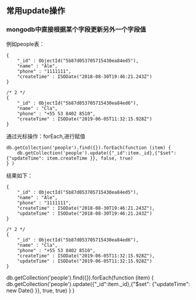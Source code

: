 ## 常用update操作
### mongodb中直接根据某个字段更新另外一个字段值
例如people表：
```
{
    "_id" : ObjectId("5b87d053705715430ea84ed5"),
    "name" : "Ale",
    "phone" : "1111111",
    "createTime" : ISODate("2018-08-30T19:46:21.243Z")
}

/* 2 */
{
    "_id" : ObjectId("5b87d053705715430ea84ed6"),
    "name" : "Cla",
    "phone" : "+55 53 8402 8510",
    "createTime" : ISODate("2019-06-05T11:32:15.928Z")
}
```
通过光标操作：forEach,进行赋值
```
db.getCollection('people').find({}).forEach(function (item) {
	db.getCollection('people').update({"_id":item._id},{"$set": {"updateTime": item.createTime }}, false, true)
} )
```
结果如下：
```
{
    "_id" : ObjectId("5b87d053705715430ea84ed5"),
    "name" : "Ale",
    "phone" : "1111111",
    "createTime" : ISODate("2018-08-30T19:46:21.243Z"),
    "updateTime" : ISODate("2018-08-30T19:46:21.243Z")
}

/* 2 */
{
    "_id" : ObjectId("5b87d053705715430ea84ed6"),
    "name" : "Cla",
    "phone" : "+55 53 8402 8510",
    "createTime" : ISODate("2019-06-05T11:32:15.928Z"),
    "updateTime" : ISODate("2019-06-05T11:32:15.928Z")
}
```
db.getCollection('people').find({}).forEach(function (item) {
	db.getCollection('people').update({"_id":item._id},{"$set": {"updateTime": new Date() }}, true, true)
} )

